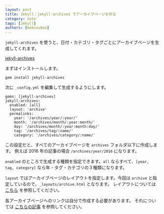 ```yaml
---
layout: post
title: Jekyll：jekyll-archives でアーカイブページを作る
category: note
tags: [Jekyll]
authors: [mebiusbox]
---
```


`jekyll-archives` を使うと、日付・カテゴリ・タグごとにアーカイブページを生成してくれます。

<!-- truncate -->

[jekyll-archives](https://github.com/jekyll/jekyll-archives)

まずはインストールします。

	gem install jekyll-archives

次に `_config.yml` を編集して生成するようにします。

	gems: [jekyll-archives]
	jekyll-archives:
	  enabled: [all]
	  layout: 'archive'
	  permalinks:
	    year: '/archives/year/:year/'
	    month: '/archives/month/:year:month/'
	    day: '/archives/month/:year:month:day/'
	    tag: '/archives/tag/:name/'
	    category: '/archives/category/:name/'

この設定だと、すべてのアーカイブページを `archives` フォルダ以下に作成します。
例えば 2016 年の記事の場合 `/archives/year/2016` になります。

`enabled` のところで生成する種類を指定できます。`all` ならすべて、`[year, tag, category]` なら年・タグ・カテゴリの３種類になります。

`layout` ではアーカイブページのレイアウトを指定します。今回は `archive` と指定しているので、`_layouts/archive.html` となります。
レイアウトについては [こちら](https://github.com/jekyll/jekyll-archives/blob/master/docs/layouts.md) を参照してください。

各アーカイブページへのリンクは自分で作成する必要があります。
それについては [こちらの記事](/2016/06-18-jekyll-create-archives.md) を参照してください。
